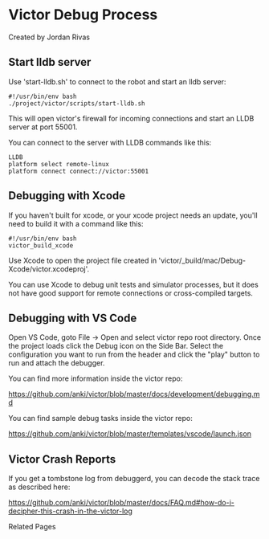 # Victor Debug Process

Created by Jordan Rivas 

## Start lldb server
Use 'start-lldb.sh' to connect to the robot and start an lldb server:

```
#!/usr/bin/env bash
./project/victor/scripts/start-lldb.sh
```

This will open victor's firewall for incoming connections and start an LLDB server at port 55001.

You can connect to the server with LLDB commands like this:

```
LLDB
platform select remote-linux
platform connect connect://victor:55001
```

## Debugging with Xcode
If you haven't built for xcode, or your xcode project needs an update, you'll need to build it with a command like this:

```
#!/usr/bin/env bash
victor_build_xcode
```

Use Xcode to open the project file created in 'victor/_build/mac/Debug-Xcode/victor.xcodeproj'.

You can use Xcode to debug unit tests and simulator processes, but it does not have good support for remote connections or cross-compiled targets.

## Debugging with VS Code
Open VS Code, goto File → Open and select victor repo root directory. Once the project loads click the Debug icon on the Side Bar. Select the configuration you want to run from the header and click the "play" button to run and attach the debugger.

You can find more information inside the victor repo:

https://github.com/anki/victor/blob/master/docs/development/debugging.md

You can find sample debug tasks inside the victor repo:

https://github.com/anki/victor/blob/master/templates/vscode/launch.json

## Victor Crash Reports
If you get a tombstone log from debuggerd, you can decode the stack trace as described here:

https://github.com/anki/victor/blob/master/docs/FAQ.md#how-do-i-decipher-this-crash-in-the-victor-log

Related Pages